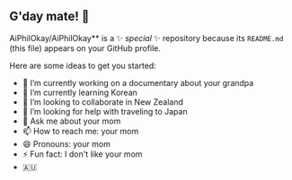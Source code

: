 ## G'day mate! 👋


AiPhilOkay/AiPhilOkay** is a ✨ _special_ ✨ repository because its `README.md` (this file) appears on your GitHub profile.

Here are some ideas to get you started:

- 🔭 I’m currently working on a documentary about your grandpa
- 🌱 I’m currently learning Korean
- 👯 I’m looking to collaborate in New Zealand
- 🤔 I’m looking for help with traveling to Japan
- 💬 Ask me about your mom
- 📫 How to reach me: your mom
- 😄 Pronouns: your mom
- ⚡ Fun fact: I don't like your mom
- 🇦🇺
  
